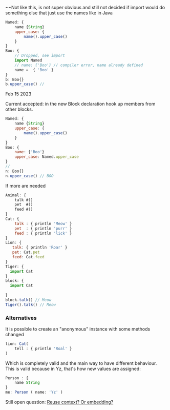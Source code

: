 ~~Not like this, is not super obvious and still not decided if import would do something else that just use the names like in Java
```js
Named: {
    name {String}
    upper_case: {
        name().upper_case()
    }
}
Boo: {
    // Dropped, see import
    import Named
    // name: {'Boo'} // compiler error, name already defined
    name =  { 'Boo' } 
}
b: Boo{}
b.upper_case() // 

```

Feb 15 2023

Current accepted: in the new Block declaration hook up members from other blocks.


```javascript
Named: {
    name {String}
    upper_case: {
        name().upper_case()
    }
}
Boo: {
    name: {'Boo'}
    upper_case: Named.upper_case
}
//
n: Boo{}
n.upper_case() // BOO
```

If more are needed 

```javascript
Animal: {
    talk #()
    pet  #()
    feed #()
}
Cat: {
    talk : { println 'Meow' }
    pet  : { println 'purr' }
    feed : { println 'lick' }
}
Lion: {
   talk: { println 'Roar' }
   pet: Cat.pet
   feed: Cat.feed
}
Tiger: {
  import Cat
}
block: {
  import Cat
  
}
block.talk() // Meow
Tiger().talk() // Meow
```

### Alternatives

It is possible to create an "anonymous" instance with some methods changed

```javascript
lion: Cat(
    tell : { println 'Roal' } 
)
```
Which is completely valid and the main way to have different behaviour. This is valid because in Yz, that's how new values are assigned: 

```javascript
Person : {
    name String
}
me: Person ( name: 'Yz' )
```

Still open question: [Reuse context? Or embedding?](../Questions/Reuse%20context?%20Or%20embedding?.md)
